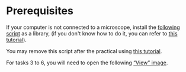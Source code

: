 # Prerequisites

If your computer is not connected to a microscope, install the <a
href="scripts/ToInstallLibrary.s" download>following script</a> as a library,
(if you don't know how to do it, you can refer to [this
tutorial](https://i3em.github.io/QEM2022-Advanced-Scripting-Practical/5-installing-scripts/part_3.html#admonition-installing-a-script-as-a-library)).

You may remove this script after the practical using [this
tutorial](https://i3em.github.io/QEM2022-Advanced-Scripting-Practical/5-installing-scripts/part_3.html#admonition-removing-a-script).

For tasks 3 to 6, you will need to open the following <a href="scripts/View.dm4"
download>“View” image</a>.
